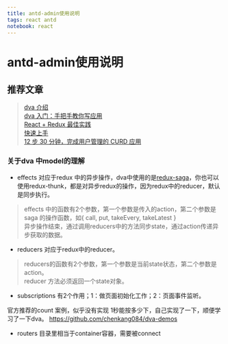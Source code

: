 ```yaml
---
title: antd-admin使用说明
tags: react antd
notebook: react
---
```


# antd-admin使用说明

## 推荐文章
> [dva 介绍](https://github.com/dvajs/dva/issues/1) <br>
[dva 入门：手把手教你写应用](https://github.com/sorrycc/blog/issues/8) <br>
[React + Redux 最佳实践](https://github.com/sorrycc/blog/issues/1) <br>
[快速上手](https://github.com/dvajs/dva-docs/blob/master/v1/zh-cn/getting-started.md)<br>
[12 步 30 分钟，完成用户管理的 CURD 应用](https://github.com/sorrycc/blog/issues/18)

### 关于dva 中model的理解

- effects 对应于redux 中的异步操作，dva中使用的是[redux-saga](https://github.com/redux-saga/redux-saga)，你也可以使用redux-thunk，都是对异步redux的操作，因为redux中的reducer，默认是同步执行。
> effects 中的函数有2个参数，第一个参数是传入的action，第二个参数是saga 的操作函数，如{ call, put, takeEvery, takeLatest } <br>
异步操作结束，通过调用reducers中的方法同步state，通过action传递异步获取的数据。


- reducers 对应于redux中的reducer。
> reducers的函数有2个参数，第一个参数是当前state状态，第二个参数是action。<br>
reducer 方法必须返回一个state对象。

- subscriptions 有2个作用；1：做页面初始化工作；2：页面事件监听。

官方推荐的count 案例，似乎没有实现 1秒能按多少下，自己实现了一下，顺便学习了一下dva。
<https://github.com/chenkang084/dva-demos>

- routers 目录里相当于container容器，需要被connect

